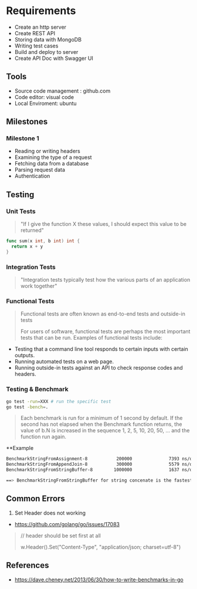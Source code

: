 # Requirements

- Create an http server
- Create REST API
- Storing data with MongoDB
- Writing test cases
- Build and deploy to server
- Create API Doc with Swagger UI

## Tools

- Source code management : github.com
- Code editor: visual code
- Local Enviroment: ubuntu

## Milestones

### Milestone 1

- Reading or writing headers
- Examining the type of a request
- Fetching data from a database
- Parsing request data
- Authentication

## Testing

### Unit Tests

> "If I give the function X these values, I should expect this value to be returned"

```go
func sum(x int, b int) int {
  return x + y
}
```

### Integration Tests

> "Integration tests typically test how the various parts of an application work
together"

### Functional Tests

> Functional tests are often known as end-to-end tests and outside-in tests
>
> For users of software, functional tests are perhaps
the most important tests that can be run. Examples of functional tests include:

- Testing that a command line tool responds to certain inputs with certain
outputs.
- Running automated tests on a web page.
- Running outside-in tests against an API to check response codes and
headers.

### Testing & Benchmark

```bash
go test -run=XXX # run the specific test
go test -bench=.
```

> Each benchmark is run for a minimum of 1 second by default. If the second has not elapsed when the Benchmark function returns, the value of b.N is increased in the sequence 1, 2, 5, 10, 20, 50, … and the function run again.


**Example

```bash
BenchmarkStringFromAssignment-8           200000              7393 ns/op
BenchmarkStringFromAppendJoin-8           300000              5579 ns/op
BenchmarkStringFromStringBuffer-8        1000000              1637 ns/op

==> BenchmarkStringFromStringBuffer for string concenate is the fastest!
```

## Common Errors

1. Set Header does not working

- https://github.com/golang/go/issues/17083

> // header should be set first at all
> 
> w.Header().Set("Content-Type", "application/json; charset=utf-8")

## References

- https://dave.cheney.net/2013/06/30/how-to-write-benchmarks-in-go
